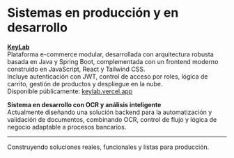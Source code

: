 # Sistemas en producción y en desarrollo

**[KeyLab](https://github.com/LautaroOrellano/keylab)**  
Plataforma e-commerce modular, desarrollada con arquitectura robusta basada en Java y Spring Boot, complementada con un frontend moderno construido en JavaScript, React y Tailwind CSS.   
Incluye autenticación con JWT, control de acceso por roles, lógica de carrito, gestión de productos y despliegue en la nube.  
Disponible públicamente: [keylab.vercel.app](https://key-lab.vercel.app)

**Sistema en desarrollo con OCR y análisis inteligente**  
Actualmente diseñando una solución backend para la automatización y validación de documentos, combinando OCR, control de flujo y lógica de negocio adaptable a procesos bancarios.

---
Construyendo soluciones reales, funcionales y listas para producción.
